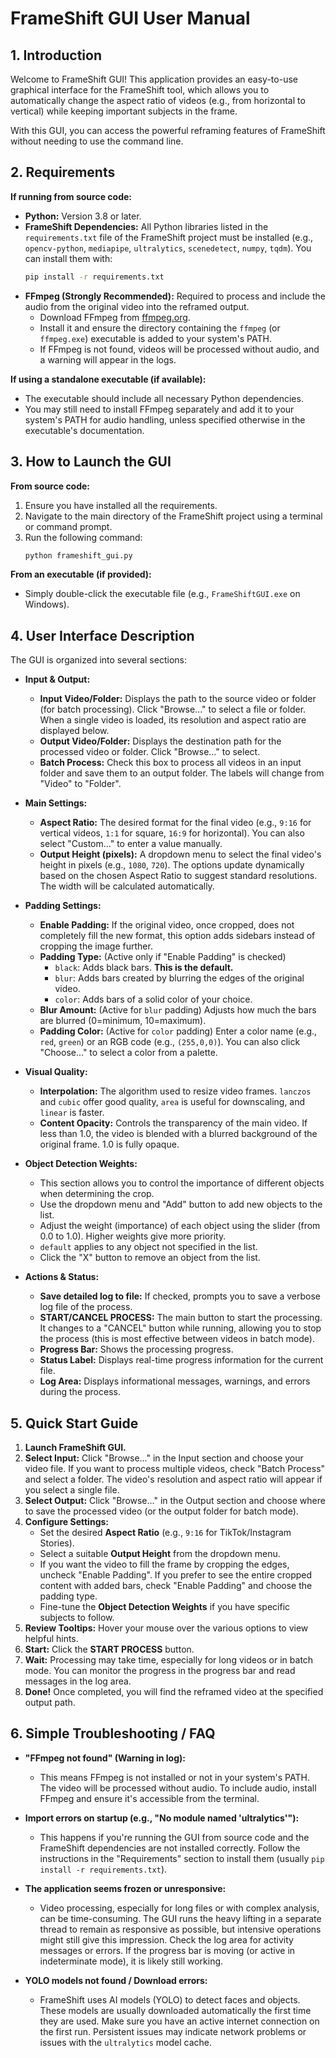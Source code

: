# FrameShift GUI User Manual

## 1. Introduction

Welcome to FrameShift GUI! This application provides an easy-to-use graphical interface for the FrameShift tool, which allows you to automatically change the aspect ratio of videos (e.g., from horizontal to vertical) while keeping important subjects in the frame.

With this GUI, you can access the powerful reframing features of FrameShift without needing to use the command line.

## 2. Requirements

**If running from source code:**

* **Python:** Version 3.8 or later.
* **FrameShift Dependencies:** All Python libraries listed in the `requirements.txt` file of the FrameShift project must be installed (e.g., `opencv-python`, `mediapipe`, `ultralytics`, `scenedetect`, `numpy`, `tqdm`). You can install them with:
    ```bash
    pip install -r requirements.txt
    ```
* **FFmpeg (Strongly Recommended):** Required to process and include the audio from the original video into the reframed output.
    * Download FFmpeg from [ffmpeg.org](https://ffmpeg.org/download.html).
    * Install it and ensure the directory containing the `ffmpeg` (or `ffmpeg.exe`) executable is added to your system's PATH.
    * If FFmpeg is not found, videos will be processed without audio, and a warning will appear in the logs.

**If using a standalone executable (if available):**

* The executable should include all necessary Python dependencies.
* You may still need to install FFmpeg separately and add it to your system's PATH for audio handling, unless specified otherwise in the executable's documentation.

## 3. How to Launch the GUI

**From source code:**

1.  Ensure you have installed all the requirements.
2.  Navigate to the main directory of the FrameShift project using a terminal or command prompt.
3.  Run the following command:
    ```bash
    python frameshift_gui.py
    ```

**From an executable (if provided):**

* Simply double-click the executable file (e.g., `FrameShiftGUI.exe` on Windows).

## 4. User Interface Description

The GUI is organized into several sections:

* **Input & Output:**
    * **Input Video/Folder:** Displays the path to the source video or folder (for batch processing). Click "Browse..." to select a file or folder. When a single video is loaded, its resolution and aspect ratio are displayed below.
    * **Output Video/Folder:** Displays the destination path for the processed video or folder. Click "Browse..." to select.
    * **Batch Process:** Check this box to process all videos in an input folder and save them to an output folder. The labels will change from "Video" to "Folder".

* **Main Settings:**
    * **Aspect Ratio:** The desired format for the final video (e.g., `9:16` for vertical videos, `1:1` for square, `16:9` for horizontal). You can also select "Custom..." to enter a value manually.
    * **Output Height (pixels):** A dropdown menu to select the final video's height in pixels (e.g., `1080`, `720`). The options update dynamically based on the chosen Aspect Ratio to suggest standard resolutions. The width will be calculated automatically.

* **Padding Settings:**
    * **Enable Padding:** If the original video, once cropped, does not completely fill the new format, this option adds sidebars instead of cropping the image further.
    * **Padding Type:** (Active only if "Enable Padding" is checked)
        * `black`: Adds black bars. **This is the default.**
        * `blur`: Adds bars created by blurring the edges of the original video.
        * `color`: Adds bars of a solid color of your choice.
    * **Blur Amount:** (Active for `blur` padding) Adjusts how much the bars are blurred (0=minimum, 10=maximum).
    * **Padding Color:** (Active for `color` padding) Enter a color name (e.g., `red`, `green`) or an RGB code (e.g., `(255,0,0)`). You can also click "Choose..." to select a color from a palette.

* **Visual Quality:**
    * **Interpolation:** The algorithm used to resize video frames. `lanczos` and `cubic` offer good quality, `area` is useful for downscaling, and `linear` is faster.
    * **Content Opacity:** Controls the transparency of the main video. If less than 1.0, the video is blended with a blurred background of the original frame. 1.0 is fully opaque.

* **Object Detection Weights:**
    * This section allows you to control the importance of different objects when determining the crop.
    * Use the dropdown menu and "Add" button to add new objects to the list.
    * Adjust the weight (importance) of each object using the slider (from 0.0 to 1.0). Higher weights give more priority.
    * `default` applies to any object not specified in the list.
    * Click the "X" button to remove an object from the list.

* **Actions & Status:**
    * **Save detailed log to file:** If checked, prompts you to save a verbose log file of the process.
    * **START/CANCEL PROCESS:** The main button to start the processing. It changes to a "CANCEL" button while running, allowing you to stop the process (this is most effective between videos in batch mode).
    * **Progress Bar:** Shows the processing progress.
    * **Status Label:** Displays real-time progress information for the current file.
    * **Log Area:** Displays informational messages, warnings, and errors during the process.

## 5. Quick Start Guide

1.  **Launch FrameShift GUI.**
2.  **Select Input:** Click "Browse..." in the Input section and choose your video file. If you want to process multiple videos, check "Batch Process" and select a folder. The video's resolution and aspect ratio will appear if you select a single file.
3.  **Select Output:** Click "Browse..." in the Output section and choose where to save the processed video (or the output folder for batch mode).
4.  **Configure Settings:**
    * Set the desired **Aspect Ratio** (e.g., `9:16` for TikTok/Instagram Stories).
    * Select a suitable **Output Height** from the dropdown menu.
    * If you want the video to fill the frame by cropping the edges, uncheck "Enable Padding". If you prefer to see the entire cropped content with added bars, check "Enable Padding" and choose the padding type.
    * Fine-tune the **Object Detection Weights** if you have specific subjects to follow.
5.  **Review Tooltips:** Hover your mouse over the various options to view helpful hints.
6.  **Start:** Click the **START PROCESS** button.
7.  **Wait:** Processing may take time, especially for long videos or in batch mode. You can monitor the progress in the progress bar and read messages in the log area.
8.  **Done!** Once completed, you will find the reframed video at the specified output path.

## 6. Simple Troubleshooting / FAQ

* **"FFmpeg not found" (Warning in log):**
    * This means FFmpeg is not installed or not in your system's PATH. The video will be processed without audio. To include audio, install FFmpeg and ensure it's accessible from the terminal.

* **Import errors on startup (e.g., "No module named 'ultralytics'"):**
    * This happens if you're running the GUI from source code and the FrameShift dependencies are not installed correctly. Follow the instructions in the "Requirements" section to install them (usually `pip install -r requirements.txt`).

* **The application seems frozen or unresponsive:**
    * Video processing, especially for long files or with complex analysis, can be time-consuming. The GUI runs the heavy lifting in a separate thread to remain as responsive as possible, but intensive operations might still give this impression. Check the log area for activity messages or errors. If the progress bar is moving (or active in indeterminate mode), it is likely still working.

* **YOLO models not found / Download errors:**
    * FrameShift uses AI models (YOLO) to detect faces and objects. These models are usually downloaded automatically the first time they are used. Make sure you have an active internet connection on the first run. Persistent issues may indicate network problems or issues with the `ultralytics` model cache.
